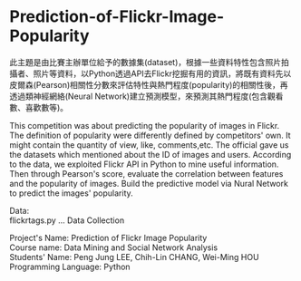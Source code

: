 # Prediction-of-Flickr-Image-Popularity
  
此主題是由比賽主辦單位給予的數據集(dataset)，根據一些資料特性包含照片拍攝者、照片等資料，以Python透過API去Flickr挖掘有用的資訊，將既有資料先以皮爾森(Pearson)相關性分數來評估特性與熱門程度(popularity)的相關性後，再透過類神經網絡(Neural Network)建立預測模型，來預測其熱門程度(包含觀看數、喜歡數等)。  
   
This competition was about predicting the popularity of images in Flickr. The definition of popularity were differently defined by competitors' own. It might contain the quantity of view, like, comments,etc. The official gave us the datasets which mentioned about the ID of images and users. According to the data, we exploited Flickr API in Python to mine useful information. Then through Pearson's score, evaluate the correlation between features and the popularity of images. Build the predictive model via Nural Network to predict the images' popularity.  

Data:  
   flickrtags.py ... Data Collection    
     
      
      
Project's Name: Prediction of Flickr Image Popularity  
Course name: Data Mining and Social Network Analysis  
Students' Name: Peng Jung LEE, Chih-Lin CHANG, Wei-Ming HOU 
Programming Language: Python
